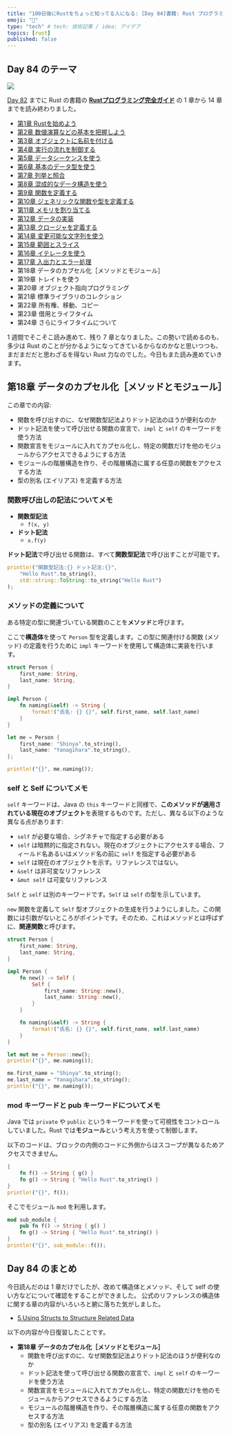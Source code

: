 ```yaml
---
title: "100日後にRustをちょっと知ってる人になる: [Day 84]書籍: Rust プログラミング完全ガイド その8"
emoji: "🦀"
type: "tech" # tech: 技術記事 / idea: アイデア
topics: [rust]
published: false
---
```

## Day 84 のテーマ

![](https://storage.googleapis.com/zenn-user-upload/942b1e806720-20221205.png)

[Day 82](https://zenn.dev/shinyay/articles/hello-rust-day082) までに Rust の書籍の **[Rustプログラミング完全ガイド](https://book.impress.co.jp/books/1121101129)** の 1 章から 14 章までを読み終わりました。

- [第1章 Rustを始めよう](https://zenn.dev/shinyay/articles/hello-rust-day076#%E7%AC%AC1%E7%AB%A0-rust%E3%82%92%E5%A7%8B%E3%82%81%E3%82%88%E3%81%86)
- [第2章 数値演算などの基本を把握しよう](https://zenn.dev/shinyay/articles/hello-rust-day076#%E7%AC%AC2%E7%AB%A0-%E6%95%B0%E5%80%A4%E6%BC%94%E7%AE%97%E3%81%AA%E3%81%A9%E3%81%AE%E5%9F%BA%E6%9C%AC%E3%82%92%E6%8A%8A%E6%8F%A1%E3%81%97%E3%82%88%E3%81%86)
- [第3章 オブジェクトに名前を付ける](https://zenn.dev/shinyay/articles/hello-rust-day076#%E7%AC%AC3%E7%AB%A0-%E3%82%AA%E3%83%96%E3%82%B8%E3%82%A7%E3%82%AF%E3%83%88%E3%81%AB%E5%90%8D%E5%89%8D%E3%82%92%E4%BB%98%E3%81%91%E3%82%8B)
- [第4章 実行の流れを制御する](https://zenn.dev/shinyay/articles/hello-rust-day078#%E7%AC%AC4%E7%AB%A0-%E5%AE%9F%E8%A1%8C%E3%81%AE%E6%B5%81%E3%82%8C%E3%82%92%E5%88%B6%E5%BE%A1%E3%81%99%E3%82%8B)
- [第5章 データシーケンスを使う](https://zenn.dev/shinyay/articles/hello-rust-day078#%E7%AC%AC5%E7%AB%A0-%E5%AE%9F%E8%A1%8C%E3%81%AE%E6%B5%81%E3%82%8C%E3%82%92%E5%88%B6%E5%BE%A1%E3%81%99%E3%82%8B)
- [第6章 基本のデータ型を使う](https://zenn.dev/shinyay/articles/hello-rust-day079#%E7%AC%AC6%E7%AB%A0-%E5%9F%BA%E6%9C%AC%E3%81%AE%E3%83%87%E3%83%BC%E3%82%BF%E5%9E%8B%E3%82%92%E4%BD%BF%E3%81%86)
- [第7章 列挙と照合](https://zenn.dev/shinyay/articles/hello-rust-day079#%E7%AC%AC7%E7%AB%A0-%E5%88%97%E6%8C%99%E3%81%A8%E7%85%A7%E5%90%88)
- [第8章 混成的なデータ構造を使う](https://zenn.dev/shinyay/articles/hello-rust-day080#%E7%AC%AC8%E7%AB%A0-%E6%B7%B7%E6%88%90%E7%9A%84%E3%81%AA%E3%83%87%E3%83%BC%E3%82%BF%E6%A7%8B%E9%80%A0%E3%82%92%E4%BD%BF%E3%81%86)
- [第9章 関数を定義する](https://zenn.dev/shinyay/articles/hello-rust-day080#%E7%AC%AC9%E7%AB%A0-%E9%96%A2%E6%95%B0%E3%82%92%E5%AE%9A%E7%BE%A9%E3%81%99%E3%82%8B)
- [第10章 ジェネリックな関数や型を定義する](https://zenn.dev/shinyay/articles/hello-rust-day081#%E7%AC%AC10%E7%AB%A0-%E3%82%B8%E3%82%A7%E3%83%8D%E3%83%AA%E3%83%83%E3%82%AF%E3%81%AA%E9%96%A2%E6%95%B0%E3%82%84%E5%9E%8B%E3%82%92%E5%AE%9A%E7%BE%A9%E3%81%99%E3%82%8B)
- [第11章 メモリを割り当てる](https://zenn.dev/shinyay/articles/hello-rust-day081#%E7%AC%AC11%E7%AB%A0-%E3%83%A1%E3%83%A2%E3%83%AA%E3%82%92%E5%89%B2%E3%82%8A%E5%BD%93%E3%81%A6%E3%82%8B)
- [第12章 データの実装](https://zenn.dev/shinyay/articles/hello-rust-day082#%E7%AC%AC12%E7%AB%A0-%E3%83%87%E3%83%BC%E3%82%BF%E3%81%AE%E5%AE%9F%E8%A3%85)
- [第13章 クロージャを定義する](https://zenn.dev/shinyay/articles/hello-rust-day082#%E7%AC%AC13%E7%AB%A0-%E3%82%AF%E3%83%AD%E3%83%BC%E3%82%B8%E3%83%A3%E3%82%92%E5%AE%9A%E7%BE%A9%E3%81%99%E3%82%8B)
- [第14章 変更可能な文字列を使う](https://zenn.dev/shinyay/articles/hello-rust-day082#%E7%AC%AC14%E7%AB%A0-%E5%A4%89%E6%9B%B4%E5%8F%AF%E8%83%BD%E3%81%AA%E6%96%87%E5%AD%97%E5%88%97%E3%82%92%E4%BD%BF%E3%81%86)
- [第15章 範囲とスライス](https://zenn.dev/shinyay/articles/hello-rust-day083#%E7%AC%AC15%E7%AB%A0-%E7%AF%84%E5%9B%B2%E3%81%A8%E3%82%B9%E3%83%A9%E3%82%A4%E3%82%B9)
- [第16章 イテレータを使う](https://zenn.dev/shinyay/articles/hello-rust-day083#%E7%AC%AC16%E7%AB%A0-%E3%82%A4%E3%83%86%E3%83%AC%E3%83%BC%E3%82%BF%E3%82%92%E4%BD%BF%E3%81%86)
- [第17章 入出力とエラー処理](https://zenn.dev/shinyay/articles/hello-rust-day083#%E7%AC%AC17%E7%AB%A0-%E5%85%A5%E5%87%BA%E5%8A%9B%E3%81%A8%E3%82%A8%E3%83%A9%E3%83%BC%E5%87%A6%E7%90%86)
- 第18章 データのカプセル化［メソッドとモジュール］
- 第19章 トレイトを使う
- 第20章 オブジェクト指向プログラミング
- 第21章 標準ライブラリのコレクション
- 第22章 所有権、移動、コピー
- 第23章 借用とライフタイム
- 第24章 さらにライフタイムについて

1 週間でそこそこ読み進めて、残り 7 章となりました。この勢いで読めるのも、多少は Rust のことが分かるようになってきているからなのかなと思いつつも、まだまだだと思わざるを得ない Rust 力なのでした。今日もまた読み進めていきます。

## 第18章 データのカプセル化［メソッドとモジュール］

この章での内容:

- 関数を呼び出すのに、なぜ関数型記法よりドット記法のほうが便利なのか
- ドット記法を使って呼び出せる関数の宣言で、`impl` と `self` のキーワードを使う方法
- 関数宣言をモジュールに入れてカプセル化し、特定の関数だけを他のモジュールからアクセスできるようにする方法
- モジュールの階層構造を作り、その階層構造に属する任意の関数をアクセスする方法
- 型の別名 (エイリアス) を定義する方法

### 関数呼び出しの記法についてメモ

- **関数型記法**
  - `f(x, y)`
- **ドット記法**
  - `x.f(y)`

**ドット記法**で呼び出せる関数は、すべて**関数型記法**で呼び出すことが可能です。

```rust
println!("関数型記法:{} ドット記法:{}",
    "Hello Rust".to_string(),
    std::string::ToString::to_string("Hello Rust")
);
```

### メソッドの定義について

ある特定の型に関連づいている関数のことを**メソッド**と呼びます。

ここで**構造体**を使って `Person` 型を定義します。この型に関連付ける関数 (メソッド) の定義を行うために `impl` キーワードを使用して構造体に実装を行います。

```rust
struct Person {
    first_name: String,
    last_name: String,
}

impl Person {
    fn naming(&self) -> String {
        format!("氏名: {} {}", self.first_name, self.last_name)
    }
}

let me = Person {
    first_name: "Shinya".to_string(),
    last_name: "Yanagihara".to_string(),
};

println!("{}", me.naming());
```

### self と Self についてメモ

`self` キーワードは、Java の `this` キーワードと同様で、**このメソッドが適用されている現在のオブジェクト**を表現するものです。ただし、異なる以下のような異なる点があります:

- `self` が必要な場合、シグネチャで指定する必要がある
- `self` は暗黙的に指定されない。現在のオブジェクトにアクセスする場合、フィールド名あるいはメソッド名の前に `self` を指定する必要がある
- `self` は現在のオブジェクトを示す。リファレンスではない。
- `&self` は非可変なリファレンス
- `&mut self` は可変なリファレンス

`Self` と `self` は別のキーワードです。`Self` は `self` の型を示しています。

`new` 関数を定義して `Self` 型オブジェクトの生成を行うようにしました。この関数には引数がないところがポイントです。そのため、これはメソッドとは呼ばずに、**関連関数**と呼びます。

```rust
struct Person {
    first_name: String,
    last_name: String,
}

impl Person {
    fn new() -> Self {
        Self {
            first_name: String::new(),
            last_name: String::new(),
        }
    }

    fn naming(&self) -> String {
        format!("氏名: {} {}", self.first_name, self.last_name)
    }
}

let mut me = Person::new();
println!("{}", me.naming());

me.first_name = "Shinya".to_string();
me.last_name = "Yanagihara".to_string();
println!("{}", me.naming());
```

### mod キーワードと pub キーワードについてメモ

Java では `private` や `public` というキーワードを使って可視性をコントロールしていました。Rust では**モジュール**という考え方を使って制御します。

以下のコードは、ブロックの内側のコードに外側からはスコープが異なるためアクセスできません。

```rust
{
    fn f() -> String { g() }
    fn g() -> String { "Hello Rust".to_string() }
}
println!("{}", f());
```

そこでモジュール `mod` を利用します。

```rust
mod sub_module {
    pub fn f() -> String { g() }
    fn g() -> String { "Hello Rust".to_string() }
}
println!("{}", sub_module::f());
```

## Day 84 のまとめ

今日読んだのは 1 章だけでしたが、改めて構造体とメソッド、そして self の使い方などについて確認をすることができました。
公式のリファレンスの構造体に関する章の内容がいろいろと腑に落ちた気がしました。

- [5.Using Structs to Structure Related Data](https://doc.rust-lang.org/book/ch05-00-structs.html)

以下の内容が今日復習したことです。

- **第18章 データのカプセル化［メソッドとモジュール］**
  - 関数を呼び出すのに、なぜ関数型記法よりドット記法のほうが便利なのか
  - ドット記法を使って呼び出せる関数の宣言で、`impl` と `self` のキーワードを使う方法
  - 関数宣言をモジュールに入れてカプセル化し、特定の関数だけを他のモジュールからアクセスできるようにする方法
  - モジュールの階層構造を作り、その階層構造に属する任意の関数をアクセスする方法
  - 型の別名 (エイリアス) を定義する方法